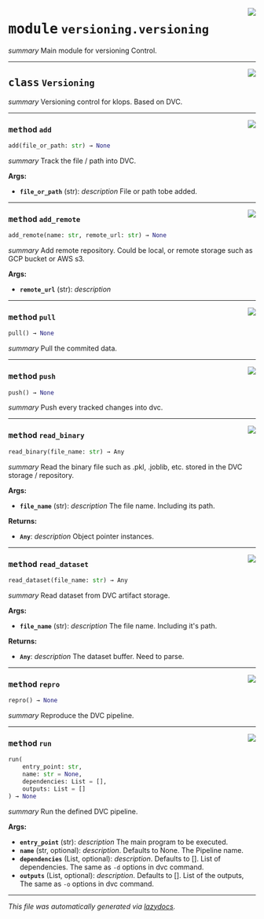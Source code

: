 <!-- markdownlint-disable -->

<a href="../klops/versioning/versioning.py#L0"><img align="right" style="float:right;" src="https://img.shields.io/badge/-source-cccccc?style=flat-square"></a>

# <kbd>module</kbd> `versioning.versioning`
_summary_ Main module for versioning Control. 



---

<a href="../klops/versioning/versioning.py#L16"><img align="right" style="float:right;" src="https://img.shields.io/badge/-source-cccccc?style=flat-square"></a>

## <kbd>class</kbd> `Versioning`
_summary_ Versioning control for klops. Based on DVC. 




---

<a href="../klops/versioning/versioning.py#L29"><img align="right" style="float:right;" src="https://img.shields.io/badge/-source-cccccc?style=flat-square"></a>

### <kbd>method</kbd> `add`

```python
add(file_or_path: str) → None
```

_summary_ Track the file / path into DVC. 

**Args:**
 
 - <b>`file_or_path`</b> (str):  _description_ File or path tobe added. 

---

<a href="../klops/versioning/versioning.py#L21"><img align="right" style="float:right;" src="https://img.shields.io/badge/-source-cccccc?style=flat-square"></a>

### <kbd>method</kbd> `add_remote`

```python
add_remote(name: str, remote_url: str) → None
```

_summary_ Add remote repository. Could be local, or remote storage such as GCP bucket or AWS s3. 

**Args:**
 
 - <b>`remote_url`</b> (str):  _description_ 

---

<a href="../klops/versioning/versioning.py#L43"><img align="right" style="float:right;" src="https://img.shields.io/badge/-source-cccccc?style=flat-square"></a>

### <kbd>method</kbd> `pull`

```python
pull() → None
```

_summary_ Pull the commited data. 

---

<a href="../klops/versioning/versioning.py#L37"><img align="right" style="float:right;" src="https://img.shields.io/badge/-source-cccccc?style=flat-square"></a>

### <kbd>method</kbd> `push`

```python
push() → None
```

_summary_ Push every tracked changes into dvc. 

---

<a href="../klops/versioning/versioning.py#L79"><img align="right" style="float:right;" src="https://img.shields.io/badge/-source-cccccc?style=flat-square"></a>

### <kbd>method</kbd> `read_binary`

```python
read_binary(file_name: str) → Any
```

_summary_ Read the binary file such as .pkl, .joblib, etc. stored in the DVC storage / repository. 

**Args:**
 
 - <b>`file_name`</b> (str):  _description_ The file name. Including its path. 



**Returns:**
 
 - <b>`Any`</b>:  _description_ Object pointer instances. 

---

<a href="../klops/versioning/versioning.py#L96"><img align="right" style="float:right;" src="https://img.shields.io/badge/-source-cccccc?style=flat-square"></a>

### <kbd>method</kbd> `read_dataset`

```python
read_dataset(file_name: str) → Any
```

_summary_ Read dataset from DVC artifact storage. 

**Args:**
 
 - <b>`file_name`</b> (str):  _description_ The file name. Including it's path. 



**Returns:**
 
 - <b>`Any`</b>:  _description_ The dataset buffer. Need to parse. 

---

<a href="../klops/versioning/versioning.py#L49"><img align="right" style="float:right;" src="https://img.shields.io/badge/-source-cccccc?style=flat-square"></a>

### <kbd>method</kbd> `repro`

```python
repro() → None
```

_summary_ Reproduce the DVC pipeline. 

---

<a href="../klops/versioning/versioning.py#L55"><img align="right" style="float:right;" src="https://img.shields.io/badge/-source-cccccc?style=flat-square"></a>

### <kbd>method</kbd> `run`

```python
run(
    entry_point: str,
    name: str = None,
    dependencies: List = [],
    outputs: List = []
) → None
```

_summary_ Run the defined DVC pipeline. 

**Args:**
 
 - <b>`entry_point`</b> (str):  _description_ The main program to be executed. 
 - <b>`name`</b> (str, optional):  _description_. Defaults to None. The Pipeline name. 
 - <b>`dependencies`</b> (List, optional):  _description_. Defaults to []. List of dependencies. The same as `-d` options in dvc command. 
 - <b>`outputs`</b> (List, optional):  _description_. Defaults to []. List of the outputs, The same as `-o` options in dvc command. 




---

_This file was automatically generated via [lazydocs](https://github.com/ml-tooling/lazydocs)._
